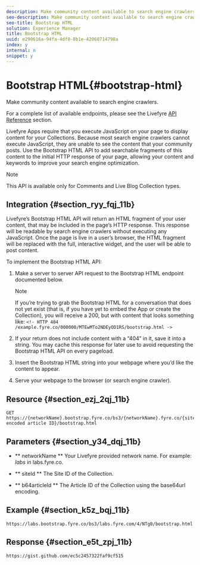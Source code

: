```yaml
---
description: Make community content available to search engine crawlers.
seo-description: Make community content available to search engine crawlers.
seo-title: Bootstrap HTML
solution: Experience Manager
title: Bootstrap HTML
uuid: e290616a-94fa-4df8-8b1e-42068714798a
index: y
internal: n
snippet: y
---
```


# Bootstrap HTML{#bootstrap-html}

Make community content available to search engine crawlers.

For a complete list of available endpoints, please see the Livefyre [API Reference](https://api.livefyre.com/docs) section.

Livefyre Apps require that you execute JavaScript on your page to display content for your Collections. Because most search engine crawlers cannot execute JavaScript, they are unable to see the content that your community posts. Use the Bootstrap HTML API to add searchable fragments of this content to the initial HTTP response of your page, allowing your content and keywords to improve your search engine optimization.

>[!NOTE]
>
>This API is available only for Comments and Live Blog Collection types.

## Integration {#section_ryy_fqj_11b}

Livefyre’s Bootstrap HTML API will return an HTML fragment of your user content, that may be included in the page’s HTTP response. This response will be readable by search engine crawlers without executing any JavaScript. Once the page is live in a user’s browser, the HTML fragment will be replaced with the full, interactive widget, and the user will be able to post content.

To implement the Bootstrap HTML API:

1. Make a server to server API request to the Bootstrap HTML endpoint documented below.

   >[!NOTE]
   >
   >If you’re trying to grab the Bootstrap HTML for a conversation that does not yet exist (that is, if you have yet to embed the App or create the Collection), you will receive a 200, but with content that looks something like: `<!- HTTP 404 /example.fyre.co/000000/MTEwMTo2NDEyOD1RS/bootstrap.html ->`

1. If your return does not include content with a “404” in it, save it into a string. You may cache this response for later use to avoid requesting the Bootstrap HTML API on every pageload.
1. Insert the Bootstrap HTML string into your webpage where you’d like the content to appear.
1. Serve your webpage to the browser (or search engine crawler).

## Resource {#section_ezj_2qj_11b}

```
GET https://{networkName}.bootstrap.fyre.co/bs3/{networkName}.fyre.co/{siteId}/{base64 encoded article ID}/bootstrap.html 

```

## Parameters {#section_y34_dqj_11b}

* ** networkName ** Your Livefyre provided network name. For example: *labs* in labs.fyre.co.

* ** siteId ** The Site ID of the Collection.

* ** b64articleId ** The Article ID of the Collection using the base64url encoding.

## Example {#section_k5z_bqj_11b}

```
https://labs.bootstrap.fyre.co/bs3/labs.fyre.com/4/NTg0/bootstrap.html 

```

## Response {#section_e5t_zpj_11b}

```
https://gist.github.com/ec5c2457322faf9cf515 

```

